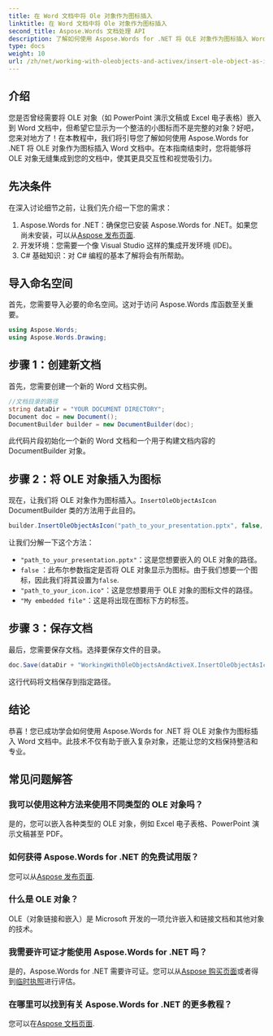 ```yaml
---
title: 在 Word 文档中将 Ole 对象作为图标插入
linktitle: 在 Word 文档中将 Ole 对象作为图标插入
second_title: Aspose.Words 文档处理 API
description: 了解如何使用 Aspose.Words for .NET 将 OLE 对象作为图标插入 Word 文档中。按照我们的分步指南来增强您的文档。
type: docs
weight: 10
url: /zh/net/working-with-oleobjects-and-activex/insert-ole-object-as-icon/
---
```

## 介绍

您是否曾经需要将 OLE 对象（如 PowerPoint 演示文稿或 Excel 电子表格）嵌入到 Word 文档中，但希望它显示为一个整洁的小图标而不是完整的对象？好吧，您来对地方了！在本教程中，我们将引导您了解如何使用 Aspose.Words for .NET 将 OLE 对象作为图标插入 Word 文档中。在本指南结束时，您将能够将 OLE 对象无缝集成到您的文档中，使其更具交互性和视觉吸引力。

## 先决条件

在深入讨论细节之前，让我们先介绍一下您的需求：

1.  Aspose.Words for .NET：确保您已安装 Aspose.Words for .NET。如果您尚未安装，可以从[Aspose 发布页面](https://releases.aspose.com/words/net/).
2. 开发环境：您需要一个像 Visual Studio 这样的集成开发环境 (IDE)。
3. C# 基础知识：对 C# 编程的基本了解将会有所帮助。

## 导入命名空间

首先，您需要导入必要的命名空间。这对于访问 Aspose.Words 库函数至关重要。

```csharp
using Aspose.Words;
using Aspose.Words.Drawing;
```

## 步骤 1：创建新文档

首先，您需要创建一个新的 Word 文档实例。

```csharp
//文档目录的路径
string dataDir = "YOUR DOCUMENT DIRECTORY";
Document doc = new Document();
DocumentBuilder builder = new DocumentBuilder(doc);
```

此代码片段初始化一个新的 Word 文档和一个用于构建文档内容的 DocumentBuilder 对象。

## 步骤 2：将 OLE 对象插入为图标

现在，让我们将 OLE 对象作为图标插入。`InsertOleObjectAsIcon` DocumentBuilder 类的方法用于此目的。

```csharp
builder.InsertOleObjectAsIcon("path_to_your_presentation.pptx", false, "path_to_your_icon.ico", "My embedded file");
```

让我们分解一下这个方法：
- `"path_to_your_presentation.pptx"`：这是您想要嵌入的 OLE 对象的路径。
- `false` ：此布尔参数指定是否将 OLE 对象显示为图标。由于我们想要一个图标，因此我们将其设置为`false`.
- `"path_to_your_icon.ico"`：这是您想要用于 OLE 对象的图标文件的路径。
- `"My embedded file"`：这是将出现在图标下方的标签。

## 步骤 3：保存文档

最后，您需要保存文档。选择要保存文件的目录。

```csharp
doc.Save(dataDir + "WorkingWithOleObjectsAndActiveX.InsertOleObjectAsIcon.docx");
```

这行代码将文档保存到指定路径。

## 结论

恭喜！您已成功学会如何使用 Aspose.Words for .NET 将 OLE 对象作为图标插入 Word 文档中。此技术不仅有助于嵌入复杂对象，还能让您的文档保持整洁和专业。

## 常见问题解答

### 我可以使用这种方法来使用不同类型的 OLE 对象吗？

是的，您可以嵌入各种类型的 OLE 对象，例如 Excel 电子表格、PowerPoint 演示文稿甚至 PDF。

### 如何获得 Aspose.Words for .NET 的免费试用版？

您可以从[Aspose 发布页面](https://releases.aspose.com/).

### 什么是 OLE 对象？

OLE（对象链接和嵌入）是 Microsoft 开发的一项允许嵌入和链接文档和其他对象的技术。

### 我需要许可证才能使用 Aspose.Words for .NET 吗？

是的，Aspose.Words for .NET 需要许可证。您可以从[Aspose 购买页面](https://purchase.aspose.com/buy)或者得到[临时执照](https://purchase.aspose.com/temporary-license/)进行评估。

### 在哪里可以找到有关 Aspose.Words for .NET 的更多教程？

您可以在[Aspose 文档页面](https://reference.aspose.com/words/net/).